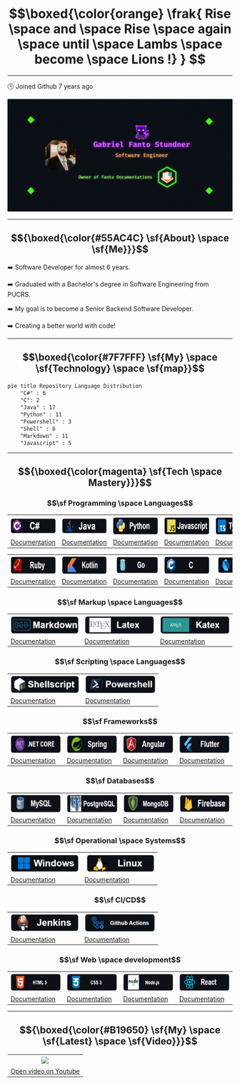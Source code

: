# $$\boxed{\color{orange} \frak{ Rise \space and \space Rise \space again \space until \space Lambs \space become \space Lions !} } $$

---

🕒 Joined Github 7 years ago

<p align="center">
  <img src="images/gif/My-Banner.gif">
</p>

---

## $${\boxed{\color{#55AC4C} \sf{About} \space \sf{Me}}}$$ 
 
➡️ Software Developer for almost 6 years.

➡️ Graduated with a Bachelor's degree in Software Engineering from PUCRS.

➡️ My goal is to become a Senior Backend Software Developer.

➡️ Creating a better world with code!

---

## $$\boxed{\color{#7F7FFF} \sf{My} \space \sf{Technology} \space \sf{map}}$$

```mermaid
pie title Repository Language Distribution
    "C#" : 6
    "C": 2
    "Java" : 17
    "Python" : 11
    "Powershell" : 3
    "Shell" : 8
    "Markdown" : 11
    "Javascript" : 5
```

---

## $${\boxed{\color{magenta} \sf{Tech \space Mastery}}}$$

### $$\sf Programming \space Languages$$

<div align="center">
  <table>
    <tr>
      <th><img src="images/languages/C%23_badge.png" height="40"></th>
      <th><img src="images/languages/Java_badge.png" height="40"></th>
      <th><img src="images/languages/Python_badge.png" height="40"></th>
      <th><img src="images/languages/Javascript_badge.png" height="40"></th>
      <th><img src="images/languages/Typescript_badge.png" height="40"></th>
    </tr>
    <tr>
      <td><a href="https://learn.microsoft.com/en-us/dotnet/csharp/">Documentation</a></td>
      <td><a href="https://www.tutorialspoint.com/java/index.htm">Documentation</a></td>
      <td><a href="https://www.python.org/">Documentation</a></td>
      <td><a href="https://devdocs.io/javascript/">Documentation</a></td>
      <td><a href="https://devdocs.io/typescript/">Documentation</a></td>
    </tr>
  </table>
</div>

<div align="center">
  <table>
    <tr>
      <th><img src="images/languages/Ruby_badge.png" height="40"></th>
      <th><img src="images/languages/Kotlin_badge.png" height="40"></th>
      <th><img src="images/languages/Go_badge.png" height="40"></th>
      <th><img src="images/languages/C_badge.png" height="40"></th>
      <th><img src="images/languages/Dart_badge.png" height="40"></th>
    </tr>
    <tr>
      <td><a href="https://ruby-doc.org/3.2.2/">Documentation</a></td>
      <td><a href="https://kotlinlang.org/docs/home.html">Documentation</a></td>
      <td><a href="https://go.dev/doc/">Documentation</a></td>
      <td><a href="https://learn.microsoft.com/pt-br/cpp/c-language/?view=msvc-170">Documentation</a></td>
      <td><a href="https://dart.dev/guides">Documentation</a></td>
    </tr>
  </table>
</div>

### $$\sf Markup \space Languages$$

<div align="center">
  <table>
    <tr>
       <th><img src="images/languages/Markdown_badge.png" height="40"></th>
       <th><img src="images/languages/Latex_badge.png" height="40"></th>
       <th><img src="images/languages/Katex_badge.png" height="40"></th>
    </tr>
    <tr>
      <td><a href="https://docs.github.com/en/get-started/writing-on-github/getting-started-with-writing-and-formatting-on-github/basic-writing-and-formatting-syntax">Documentation</a></td>
      <td><a href="https://www.overleaf.com/learn">Documentation</a></td>
      <td><a href="https://katex.org/docs/supported.html">Documentation</a></td>
    </tr>
  </table>
</div>

### $$\sf Scripting \space Languages$$

<div align="center">
  <table>
    <tr>
      <th><img src="images/languages/Shell_badge.png" height="40"></th>
      <th><img src="images/languages/Powershell_badge.png" height="40"></th>
    </tr>
    <tr>
      <td><a href="https://www.shellscript.sh/">Documentation</a></td>
      <td><a href="https://learn.microsoft.com/en-us/powershell/">Documentation</a></td>
    </tr>
  </table>
</div>

### $$\sf Frameworks$$

<div align="center">
  <table>
    <tr>
      <th><img src="images/frameworks/dotnet_badge.png" height="40"></th>
      <th><img src="images/frameworks/Spring_badge.png" height="40"></th>
      <th><img src="images/frameworks/Angular_badge.png" height="40"></th>
      <th><img src="images/frameworks/Flutter_badge.png" height="40"></th>
    </tr>
    <tr>
      <td><a href="https://learn.microsoft.com/en-us/dotnet/">Documentation</a></td>
      <td><a href="https://docs.spring.io/spring-framework/reference/">Documentation</a></td>
      <td><a href="https://angular.io/docs">Documentation</a></td>
      <td><a href="https://docs.flutter.dev/">Documentation</a></td>
    </tr>
  </table>
</div>

### $$\sf Databases$$

<div align="center">
  <table>
    <tr>
      <th><img src="images/databases/Mysql_badge.png" height="40"></th>
      <th><img src="images/databases/Postgresql_badge.png" height="40"></th>
      <th><img src="images/databases/Mongodb_badge.png" height="40"></th>
      <th><img src="images/databases/Firebase_badge.png" height="40"></th>
    </tr>
    <tr>
      <td><a href="https://dev.mysql.com/doc/">Documentation</a></td>
      <td><a href="https://www.postgresql.org/docs/">Documentation</a></td>
      <td><a href="https://www.mongodb.com/docs/">Documentation</a></td>
      <td><a href="https://firebase.google.com/docs/">Documentation</a></td>
    </tr>
  </table>
</div>

### $$\sf Operational \space Systems$$

<div align="center">
  <table>
    <tr>
      <th><img src="images/os/Windows_badge.png" height="40"></th>
      <th><img src="images/os/Linux_badge.png" height="40"></th>
    </tr>
    <tr>
      <td><a href="https://learn.microsoft.com/pt-br/windows/">Documentation</a></td>
      <td><a href="https://wiki.manjaro.org/index.php/Main_Page">Documentation</a></td>
    </tr>
  </table>
</div>

### $$\sf CI/CD$$

<div align="center">
  <table>
    <tr>
      <th><img src="images/ci/Jenkins_badge.png" height="40"></th>
      <th><img src="images/ci/actions_badge.png" height="40"></th>
    </tr>
    <tr>
      <td><a href="https://www.jenkins.io/doc/book/">Documentation</a></td>
      <td><a href="https://docs.github.com/en/actions">Documentation</a></td>
    </tr>
  </table>
</div>

### $$\sf Web \space development$$

<div align="center">
  <table>
    <tr>
      <th><img src="images/web/Html5_badge.png" height="40"></th>
      <th><img src="images/web/css3_badge.png" height="40"></th>
      <th><img src="images/web/Nodejs_badge.png" height="40"></th>
      <th><img src="images/web/React_badge.png" height="40"></th>
    </tr>
    <tr>
      <td><a href="https://www.w3schools.com/html/html_intro.asp">Documentation</a></td>
      <td><a href="https://www.w3schools.com/css/default.asp">Documentation</a></td>
      <td><a href="https://nodejs.org/en/docs">Documentation</a></td>
      <td><a href="https://react.dev/">Documentation</a></td>
    </tr>
  </table>
</div>

---

## $${\boxed{\color{#B19650} \sf{My} \space \sf{Latest} \space \sf{Video}}}$$

<div align="center">
  <table>
    <tr>
      <th><img src="https://user-images.githubusercontent.com/18719295/234381376-c6dba2f6-2b0d-4e86-9ae7-76a32faf7fdf.png" width=400 heigth=400></th>
    </tr>
    <tr>
      <td><a align="center" href="https://youtu.be/YcW7CLAQJjQ">Open video on Youtube</a></td>
    </tr>
  </table>
</div>
